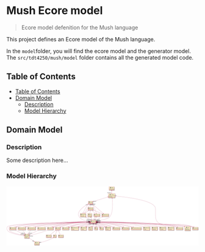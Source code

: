 # Mush Ecore model

> Ecore model defenition for the Mush language

This project defines an Ecore model of the Mush language. 

In the `model`folder, you will find the ecore model and the generator model. The `src/tdt4250/mush/model` folder contains all the generated model code.

## Table of Contents
- [Table of Contents](#table-of-contents)
- [Domain Model](#domain-model)
  - [Description](#description)
  - [Model Hierarchy](#model-hierarchy)
## Domain Model

### Description

Some description here...

### Model Hierarchy

![model UML](assets/ModelUML.png)